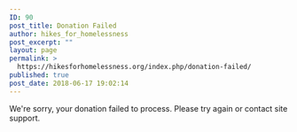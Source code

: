 ```yaml
---
ID: 90
post_title: Donation Failed
author: hikes_for_homelessness
post_excerpt: ""
layout: page
permalink: >
  https://hikesforhomelessness.org/index.php/donation-failed/
published: true
post_date: 2018-06-17 19:02:14
---
```

We&#039;re sorry, your donation failed to process. Please try again or contact site support.